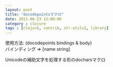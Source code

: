 ```yaml
---
layout: post
title: "docodepointsマクロ"
date: 2011-06-23 12:00:00
category : clojure
tags : [clojure, contrib, str-utils2, library]
---
```

使用方法: (docodepoints bindings & body)  
バインディング => \[name string\]

Unicodeの補助文字を処理する形のdocharsマクロ

